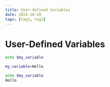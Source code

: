 ```yaml
---
title: User-defined Variables
date: 2024-10-29
tags: [tag1, tag2]
---
```


# User-Defined Variables

```bash
echo $my_variable

my_variable=Hello

echo $my_variable
Hello
```
